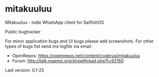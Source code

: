 mitakuuluu
==========

Mitakuuluu - indie WhatsApp client for SailfishOS

Public bugtracker

For minor application bugs and UI bugs please add screenshots. For other types of bugs fist send me logfile via email.

* OpenRepos: https://openrepos.net/content/coderus/mitakuuluu
* Forum: http://talk.maemo.org/showthread.php?t=92160

Last version: 0.1-25
